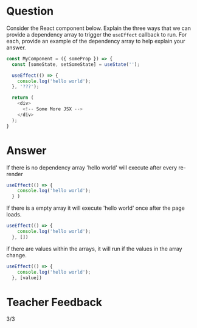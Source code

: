 # Question

Consider the React component below. Explain the three ways that we can provide a dependency array to trigger the `useEffect` callback to run. For each, provide an example of the dependency array to help explain your answer.

```js
const MyComponent = ({ someProp }) => {
  const [someState, setSomeState] = useState('');

  useEffect(() => {
    console.log('hello world');
  }, '???');

  return (
    <div>
      <!-- Some More JSX -->
    </div>
  );
}
```

# Answer
If there is no dependency array 'hello world' will execute after every re-render 
```js
useEffect(() => {
    console.log('hello world');
  } )
```
If there is a empty array it will execute 'hello world' once after the page loads.
```js
useEffect(() => {
    console.log('hello world');
  }, [])
```
if there are values within the arrays, it will run if the values in the array change.
```js
useEffect(() => {
    console.log('hello world');
  }, [value])
```
# Teacher Feedback
3/3